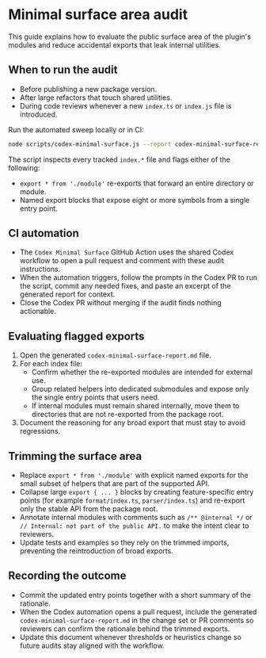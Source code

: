 # Minimal surface area audit

This guide explains how to evaluate the public surface area of the plugin's modules
and reduce accidental exports that leak internal utilities.

## When to run the audit

- Before publishing a new package version.
- After large refactors that touch shared utilities.
- During code reviews whenever a new `index.ts` or `index.js` file is introduced.

Run the automated sweep locally or in CI:

```bash
node scripts/codex-minimal-surface.js --report codex-minimal-surface-report.md
```

The script inspects every tracked `index.*` file and flags either of the following:

- `export * from './module'` re-exports that forward an entire directory or module.
- Named export blocks that expose eight or more symbols from a single entry point.

## CI automation

- The `Codex Minimal Surface` GitHub Action uses the shared Codex workflow to open a
  pull request and comment with these audit instructions.
- When the automation triggers, follow the prompts in the Codex PR to run the script,
  commit any needed fixes, and paste an excerpt of the generated report for context.
- Close the Codex PR without merging if the audit finds nothing actionable.

## Evaluating flagged exports

1. Open the generated `codex-minimal-surface-report.md` file.
2. For each index file:
   - Confirm whether the re-exported modules are intended for external use.
   - Group related helpers into dedicated submodules and expose only the single entry
     points that users need.
   - If internal modules must remain shared internally, move them to directories that
     are not re-exported from the package root.
3. Document the reasoning for any broad export that must stay to avoid regressions.

## Trimming the surface area

- Replace `export * from './module'` with explicit named exports for the small subset
  of helpers that are part of the supported API.
- Collapse large `export { ... }` blocks by creating feature-specific entry points
  (for example `format/index.ts`, `parser/index.ts`) and re-export only the stable
  API from the package root.
- Annotate internal modules with comments such as `/** @internal */` or
  `// Internal: not part of the public API.` to make the intent clear to reviewers.
- Update tests and examples so they rely on the trimmed imports, preventing the
  reintroduction of broad exports.

## Recording the outcome

- Commit the updated entry points together with a short summary of the rationale.
- When the Codex automation opens a pull request, include the generated
  `codex-minimal-surface-report.md` in the change set or PR comments so reviewers
  can confirm the rationale behind the trimmed exports.
- Update this document whenever thresholds or heuristics change so future audits stay
  aligned with the workflow.
